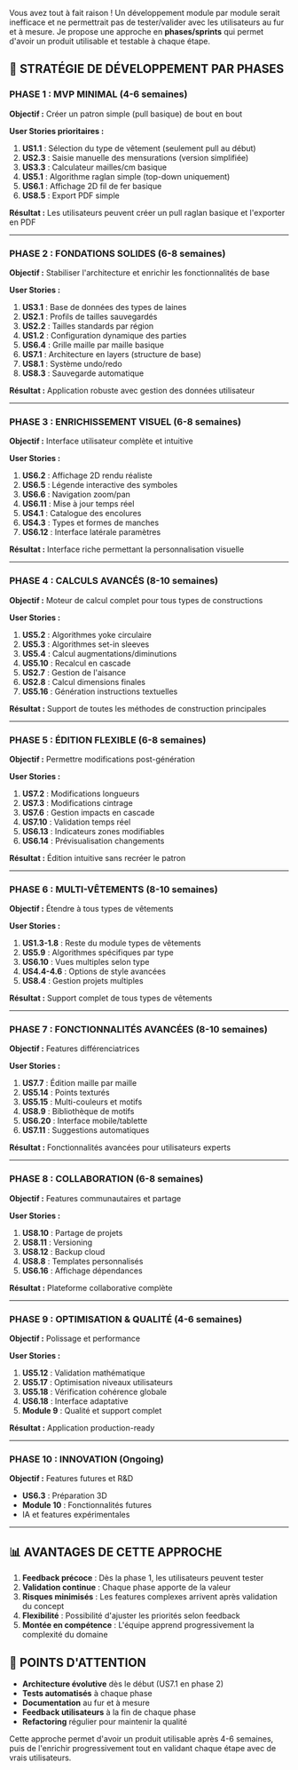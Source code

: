 Vous avez tout à fait raison ! Un développement module par module serait inefficace et ne permettrait pas de tester/valider avec les utilisateurs au fur et à mesure. Je propose une approche en **phases/sprints** qui permet d'avoir un produit utilisable et testable à chaque étape.

## 🚀 **STRATÉGIE DE DÉVELOPPEMENT PAR PHASES**

### **PHASE 1 : MVP MINIMAL (4-6 semaines)**
**Objectif :** Créer un patron simple (pull basique) de bout en bout

**User Stories prioritaires :**
1. **US1.1** : Sélection du type de vêtement (seulement pull au début)
2. **US2.3** : Saisie manuelle des mensurations (version simplifiée)
3. **US3.3** : Calculateur mailles/cm basique
4. **US5.1** : Algorithme raglan simple (top-down uniquement)
5. **US6.1** : Affichage 2D fil de fer basique
6. **US8.5** : Export PDF simple

**Résultat :** Les utilisateurs peuvent créer un pull raglan basique et l'exporter en PDF

---

### **PHASE 2 : FONDATIONS SOLIDES (6-8 semaines)**
**Objectif :** Stabiliser l'architecture et enrichir les fonctionnalités de base

**User Stories :**
1. **US3.1** : Base de données des types de laines
2. **US2.1** : Profils de tailles sauvegardés
3. **US2.2** : Tailles standards par région
4. **US1.2** : Configuration dynamique des parties
5. **US6.4** : Grille maille par maille basique
6. **US7.1** : Architecture en layers (structure de base)
7. **US8.1** : Système undo/redo
8. **US8.3** : Sauvegarde automatique

**Résultat :** Application robuste avec gestion des données utilisateur

---

### **PHASE 3 : ENRICHISSEMENT VISUEL (6-8 semaines)**
**Objectif :** Interface utilisateur complète et intuitive

**User Stories :**
1. **US6.2** : Affichage 2D rendu réaliste
2. **US6.5** : Légende interactive des symboles
3. **US6.6** : Navigation zoom/pan
4. **US6.11** : Mise à jour temps réel
5. **US4.1** : Catalogue des encolures
6. **US4.3** : Types et formes de manches
7. **US6.12** : Interface latérale paramètres

**Résultat :** Interface riche permettant la personnalisation visuelle

---

### **PHASE 4 : CALCULS AVANCÉS (8-10 semaines)**
**Objectif :** Moteur de calcul complet pour tous types de constructions

**User Stories :**
1. **US5.2** : Algorithmes yoke circulaire
2. **US5.3** : Algorithmes set-in sleeves
3. **US5.4** : Calcul augmentations/diminutions
4. **US5.10** : Recalcul en cascade
5. **US2.7** : Gestion de l'aisance
6. **US2.8** : Calcul dimensions finales
7. **US5.16** : Génération instructions textuelles

**Résultat :** Support de toutes les méthodes de construction principales

---

### **PHASE 5 : ÉDITION FLEXIBLE (6-8 semaines)**
**Objectif :** Permettre modifications post-génération

**User Stories :**
1. **US7.2** : Modifications longueurs
2. **US7.3** : Modifications cintrage
3. **US7.6** : Gestion impacts en cascade
4. **US7.10** : Validation temps réel
5. **US6.13** : Indicateurs zones modifiables
6. **US6.14** : Prévisualisation changements

**Résultat :** Édition intuitive sans recréer le patron

---

### **PHASE 6 : MULTI-VÊTEMENTS (8-10 semaines)**
**Objectif :** Étendre à tous types de vêtements

**User Stories :**
1. **US1.3-1.8** : Reste du module types de vêtements
2. **US5.9** : Algorithmes spécifiques par type
3. **US6.10** : Vues multiples selon type
4. **US4.4-4.6** : Options de style avancées
5. **US8.4** : Gestion projets multiples

**Résultat :** Support complet de tous types de vêtements

---

### **PHASE 7 : FONCTIONNALITÉS AVANCÉES (8-10 semaines)**
**Objectif :** Features différenciatrices

**User Stories :**
1. **US7.7** : Édition maille par maille
2. **US5.14** : Points texturés
3. **US5.15** : Multi-couleurs et motifs
4. **US8.9** : Bibliothèque de motifs
5. **US6.20** : Interface mobile/tablette
6. **US7.11** : Suggestions automatiques

**Résultat :** Fonctionnalités avancées pour utilisateurs experts

---

### **PHASE 8 : COLLABORATION (6-8 semaines)**
**Objectif :** Features communautaires et partage

**User Stories :**
1. **US8.10** : Partage de projets
2. **US8.11** : Versioning
3. **US8.12** : Backup cloud
4. **US8.8** : Templates personnalisés
5. **US6.16** : Affichage dépendances

**Résultat :** Plateforme collaborative complète

---

### **PHASE 9 : OPTIMISATION & QUALITÉ (4-6 semaines)**
**Objectif :** Polissage et performance

**User Stories :**
1. **US5.12** : Validation mathématique
2. **US5.17** : Optimisation niveaux utilisateurs
3. **US5.18** : Vérification cohérence globale
4. **US6.18** : Interface adaptative
5. **Module 9** : Qualité et support complet

**Résultat :** Application production-ready

---

### **PHASE 10 : INNOVATION (Ongoing)**
**Objectif :** Features futures et R&D

- **US6.3** : Préparation 3D
- **Module 10** : Fonctionnalités futures
- IA et features expérimentales

---

## 📊 **AVANTAGES DE CETTE APPROCHE**

1. **Feedback précoce** : Dès la phase 1, les utilisateurs peuvent tester
2. **Validation continue** : Chaque phase apporte de la valeur
3. **Risques minimisés** : Les features complexes arrivent après validation du concept
4. **Flexibilité** : Possibilité d'ajuster les priorités selon feedback
5. **Montée en compétence** : L'équipe apprend progressivement la complexité du domaine

## 🎯 **POINTS D'ATTENTION**

- **Architecture évolutive** dès le début (US7.1 en phase 2)
- **Tests automatisés** à chaque phase
- **Documentation** au fur et à mesure
- **Feedback utilisateurs** à la fin de chaque phase
- **Refactoring** régulier pour maintenir la qualité

Cette approche permet d'avoir un produit utilisable après 4-6 semaines, puis de l'enrichir progressivement tout en validant chaque étape avec de vrais utilisateurs.